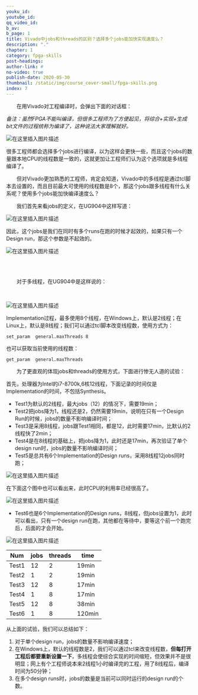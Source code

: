 ```yaml
---
youku_id: 
youtube_id: 
qq_video_id: 
b_av: 
b_page: 1
title: Vivado中jobs和threads的区别？选择多个jobs能加快实现速度么？
description: "."
chapter: 1
category: fpga-skills
post-headings:
author-link: #
no-video: true
publish-date: 2020-05-30
thumbnail: /static/img/course_cover-small/fpga-skills.png
index: 7
---
```



 



&emsp;&emsp;在用Vivado对工程编译时，会弹出下面的对话框：

*备注：虽然FPGA不能叫编译，但很多工程师为了方便起见，将综合+实现+生成bit文件的过程统称为编译了，这种说法大家理解就好。*

![在这里插入图片描述](https://img-blog.csdnimg.cn/20200503211013511.png)



很多工程师都会选择多个jobs进行编译，以为这样会更快一些，而且这个jobs的数量跟本地CPU的线程数是一致的，这就更加让工程师们认为这个选项就是多线程编译了。

&emsp;&emsp;但对Vivado更加熟悉的工程师，肯定会知道，Vivado中的多线程是通过tcl脚本去设置的，而且目前最大可使用的线程数是8个，那这个jobs跟多线程有什么关系呢？使用多个jobs能加快编译速度么？



&emsp;&emsp;我们首先来看jobs的定义，在UG904中这样写道：

![在这里插入图片描述](https://img-blog.csdnimg.cn/20200503211059859.png)

因此，这个jobs是我们在同时有多个runs在跑的时候才起效的，如果只有一个Design run，那这个参数是不起效的。

![在这里插入图片描述](https://img-blog.csdnimg.cn/20200503211123307.png)

</br>
</br>

&emsp;&emsp;对于多线程，在UG904中是这样说的：

</br>

![在这里插入图片描述](https://img-blog.csdnimg.cn/2020050321114548.png)

Implementation过程，最多使用8个线程，在Windows上，默认是2线程；在Linux上，默认是8线程；我们可以通过tcl脚本改变线程数，使用方式为：
```
set_param  general.maxThreads 8
```
也可以获取当前使用的线程数：
```
get_param  general.maxThreads
```

&emsp;&emsp;为了更直观的体现jobs和threads的使用方式，下面进行惨无人道的试验：

首先，处理器为Intel的i7-8700k,6核12线程，下面记录的时间仅是Implementation的时间，不包括Synthesis。

 - Test1为默认的2线程，最大jobs（12）的情况下，需要19min；
 - Test2把jobs降为1，线程还是2，仍然需要19min，说明在只有一个Design Run的时候，jobs的数量不影响编译时间；
 - Test3是采用8线程，jobs跟Test1相同，都是12，此时需要17min，比默认的2线程快了2min；
 - Test4是在8线程的基础上，把jobs降为1，此时还是17min，再次验证了单个design run时，jobs的数量不影响编译时间；
 - Test5是总共有6个Implementation的Design runs，采用8线程12jobs同时跑；
 
![在这里插入图片描述](https://img-blog.csdnimg.cn/20200503211209412.png)

在下面这个图中也可以看出来，此时CPU的利用率已经很高了。

![在这里插入图片描述](https://img-blog.csdnimg.cn/20200503211224655.png)


 - Test6也是6个Implementation的Design runs，8线程，但jobs设置为1，此时可以看出，只有一个design run在跑，其他都在等待中，要等这个前一个跑完后，后面的才会开始。

![在这里插入图片描述](https://img-blog.csdnimg.cn/20200503211242306.png)



Num | jobs| threads | time
----|----|---------| ---
Test1|12  | 2       | 19min
Test2|1   | 2       | 19min
Test3|12  | 8       | 17min
Test4|1   | 8       | 17min
Test5|12  | 8       | 38min
Test6|1   | 8       | 120min


从上面的试验，我们可以总结如下：

1. 对于单个design run，jobs的数量不影响编译速度；
2. 在Windows上，默认的线程数是2，我们可以通过tcl来改变线程数，**但每打开工程后都要重新设置一下**，多线程会使综合实现的时间缩短，但效果并不是很明显；网上有个工程师说本来2线程1小时编译完的工程，用了8线程后，编译时间为50分钟；
3. 在多个design runs时，jobs的数量是当前可以同时运行的design run的个数。
































